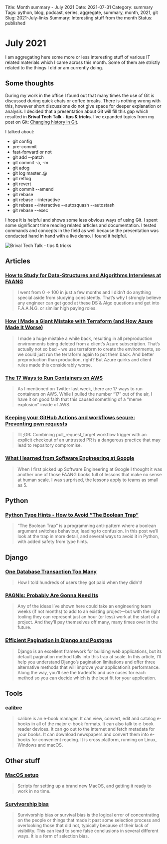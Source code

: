 Title: Month summary - July 2021
Date: 2021-07-31
Category: summary
Tags: python, blog, podcast, series, aggregate, summary, month, 2021, git
Slug: 2021-July-links
Summary: Interesting stuff from the month
Status: published


# July 2021

I am aggregating here some more or less interesting stuff of various IT related materials which I came across this month.
Some of them are strictly related to the things I did or am currently doing.

## Some thoughts

During my work in the office I found out that many times the use of Git is discussed during quick chats or coffee breaks.
There is nothing wrong with this, however short discussions do not give space for deeper explanation or analysis.
I decided that a presentation about Git will fill this gap which resulted in **Brival Tech Talk - tips & tricks**.
I've expanded topics from my post on Git: [Changing history in Git]({filename}/posts/2019_08_12_git_change_history.md).

I talked about:
<ul>
    <li>git config </li>
    <li>pre-commit </li>
    <li>fast-forward or not </li>
    <li>git add --patch </li>
    <li>git commit -a, -m </li>
    <li>git adog </li>
    <li>git log master..@ </li>
    <li>git reflog </li>
    <li>git revert </li>
    <li>git commit --amend </li>
    <li>git rebase </li>
    <li>git rebase --interactive </li>
    <li>git rebase --interactive --autosquash --autostash </li>
    <li>git rebase --exec </li>
</ul>

I hope it is helpful and shows some less obvious ways of using Git.
I spent some significant time reading related articles and documentation.
I tested commands and concepts in the field as well because the presentation was conducted hand in hand with a live demo.
I found it helpful.

![Brival Tech Talk - tips & tricks]({static}/images/posts/brival_tech_talk_git.jpg)


## Articles

### [How to Study for Data-Structures and Algorithms Interviews at FAANG](https://medium.com/swlh/how-to-study-for-data-structures-and-algorithms-interviews-at-faang-65043e00b5df)

> I went from 0 → 100 in just a few months and I didn’t do anything special aside from studying consistently. That’s why I strongly believe any engineer can get good at these DS & Algo questions and get into F.A.A.N.G. or similar high paying roles.

### [How I Made a Giant Mistake with Terraform (and How Azure Made It Worse)](https://www.craigstuntz.com/posts/2021-07-08-how-i-made-a-giant-mistake-with-terraform.html)

> I made a huge mistake a while back, resulting in all preproduction environments being deleted from a client’s Azure subscription. That’s actually not so bad – we use terraform to create the environments, so we could just run the terraform again to put them back. And better preproduction than production, right? But Azure quirks and client rules made this considerably worse.

### [The 17 Ways to Run Containers on AWS](https://www.lastweekinaws.com/blog/the-17-ways-to-run-containers-on-aws/)

> As I mentioned on Twitter last week, there are 17 ways to run containers on AWS. While I pulled the number “17” out of the air, I have it on good faith that this caused something of a “meme explosion” inside of AWS.

### [Keeping your GitHub Actions and workflows secure: Preventing pwn requests](https://securitylab.github.com/research/github-actions-preventing-pwn-requests/)

> TL;DR: Combining pull_request_target workflow trigger with an explicit checkout of an untrusted PR is a dangerous practice that may lead to repository compromise.

### [What I learned from Software Engineering at Google](https://swizec.com/blog/what-i-learned-from-software-engineering-at-google/)

> When I first picked up Software Engineering at Google I thought it was another one of those FAANG books full of lessons that make no sense at human scale. I was surprised, the lessons apply to teams as small as 5.

## Python

### [Python Type Hints - How to Avoid “The Boolean Trap”](https://adamj.eu/tech/2021/07/10/python-type-hints-how-to-avoid-the-boolean-trap/)

> “The Boolean Trap” is a programming anti-pattern where a boolean argument switches behaviour, leading to confusion. In this post we’ll look at the trap in more detail, and several ways to avoid it in Python, with added safety from type hints.

## Django

### [One Database Transaction Too Many](https://hakibenita.com/django-nested-transaction)

> How I told hundreds of users they got paid when they didn't!

### [PAGNIs: Probably Are Gonna Need Its](https://simonwillison.net/2021/Jul/1/pagnis/)

> Any of the ideas I’ve shown here could take an engineering team weeks (if not months) to add to an existing project—but with the right tooling they can represent just an hour (or less) work at the start of a project. And they’ll pay themselves off many, many times over in the future.

### [Efficient Pagination in Django and Postgres](https://pganalyze.com/blog/pagination-django-postgres)

> Django is an excellent framework for building web applications, but its default pagination method falls into this trap at scale. In this article, I’ll help you understand Django’s pagination limitations and offer three alternative methods that will improve your application’s performance. Along the way, you’ll see the tradeoffs and use cases for each method so you can decide which is the best fit for your application.

## Tools

### [calibre](https://github.com/kovidgoyal/calibre)

> calibre is an e-book manager. It can view, convert, edit and catalog e-books in all of the major e-book formats. It can also talk to e-book reader devices. It can go out to the internet and fetch metadata for your books. It can download newspapers and convert them into e-books for convenient reading. It is cross platform, running on Linux, Windows and macOS.

## Other stuff

### [MacOS setup](https://github.com/vol24pl/MacOS-setup)

> Scripts for setting up a brand new MacOS, and getting it ready to work in no time.

### [Survivorship bias](https://en.wikipedia.org/wiki/Survivorship_bias)

> Survivorship bias or survival bias is the logical error of concentrating on the people or things that made it past some selection process and overlooking those that did not, typically because of their lack of visibility. This can lead to some false conclusions in several different ways. It is a form of selection bias.
